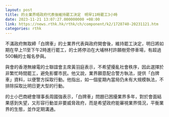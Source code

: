 ```yaml
---
layout: post
title: 的士業界晤政府代表後維持罷工決定　明早11時罷工3小時
date: 2023-11-21 13:07:27.000000000 +08:00
link: https://news.rthk.hk/rthk/ch/component/k2/1728740-20231121.htm
categories: rthk
---
```


不滿政府無取締「白牌車」的士業界代表與政府開會後，維持罷工決定，明日將如期在早上11至下午2時進行罷工，的士將停泊在大埔林村許願樹旁停車場，有超過500輛的士報名參與。

與會的香港無線電的士聯誼會主席黃羽庭表示，不希望擾亂社會秩序，因此選擇於非繁忙時間罷工，避免影響市民。他又說，業界願意配合警方執法，提供「白牌車」資料，以便警方採取行動。他指出，如一個星期內當局仍未有大規模執法，不排除採取比明日更大型的行動。

的士小巴商總會理事長周國強表示，「白牌車」問題已困擾業界多年，對於會面結果感到失望，又形容行動並非要威脅政府，而是希望政府能審視業界情況，平衡業界的生態，並作定期溝通。
